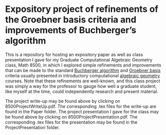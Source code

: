 # Expository project of refinements of the Groebner basis criteria and improvements of Buchberger’s algorithm

This is a repository for hosting an expository paper as well as class presentation I gave for my Graduate Computational Algebraic Geometry class, Math 8500, in which I explored simple refinements and improvements that can be made to the standard [Buchberger algorithm](https://en.wikipedia.org/wiki/Buchberger%27s_algorithm) and [Groebner basis](https://en.wikipedia.org/wiki/Gr%C3%B6bner_basis) criteria usually presented in introductory computational [algebraic geometry](https://en.wikipedia.org/wiki/Algebraic_geometry) courses. Note that these refinements are well-known, and this class project was simply a way for the professor to gauge how well a graduate student, like myself at the time, could independently research and present material. 

The project write-up may be found above by clicking on 8500ProjectWriteUp.pdf. The corresponding .tex files for the write-up are found in the Paper folder. The project presentation I gave for the class may be found above by clicking on 8500ProjectPresentation.pdf. The corresponding .tex files for the presentation may be found in the ProjectPresentation folder. 
